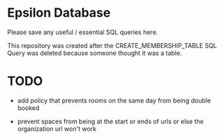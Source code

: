 # Epsilon Database

Please save any useful / essential SQL queries here.

This repository was created after the CREATE_MEMBERSHIP_TABLE SQL Query was deleted because someone thought it was a table.

# TODO

- add policy that prevents rooms on the same day from being double booked

- prevent spaces from being at the start or ends of urls or else the organization url won't work
